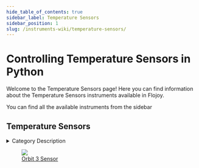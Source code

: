 ```yaml
--- 
hide_table_of_contents: true
sidebar_label: Temperature Sensors
sidebar_position: 1
slug: /instruments-wiki/temperature-sensors/
---
```


# Controlling Temperature Sensors in Python

Welcome to the Temperature Sensors page! Here you can find information about the Temperature Sensors instruments available in Flojoy.

You can find all the available instruments from the sidebar


## Temperature Sensors 

 <details> 
 <summary>Category Description</summary> 
 Temperature control is a process in which change of temperature of a space (and objects collectively there within), or of a substance, is measured or otherwise detected, and the passage of heat energy into or out of the space or substance is adjusted to achieve a desired temperature 
 </details> 

 <div className="flex flex-wrap" style={{ marginLeft: "-55px" }}>


<div className="p-4">

<a href="/instruments-wiki/temperature-sensors/orbit3/orbit-3-sensor">
<figure style={{ width: "200px", height: "200px", objectFit: "scale-down", marginRight: "15px" }}>
<img src="https://res.cloudinary.com/dhopxs1y3/image/upload/e_bgremoval/v1692639362/Instruments/Temperature%20Sensors/Orbit-3-Sensor/file.png" style={{ width: "200px", height: "200px", objectFit: "scale-down", marginRight: "15px" }} />
<figcaption>Orbit 3 Sensor</figcaption>
</figure>
</a></div>
</div>